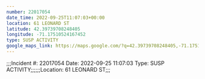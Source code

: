 ```yaml
---
number: 22017054
date_time: 2022-09-25T11:07:03+00:00
location: 61 LEONARD ST
latitude: 42.39739708248405
longitude: -71.17510524167452
type: SUSP ACTIVITY
google_maps_link: https://maps.google.com/?q=42.39739708248405,-71.17510524167452
---
```


;;;Incident #: 22017054  Date: 2022-09-25 11:07:03   Type: SUSP ACTIVITY;;;;;;Location: 61 LEONARD ST;;;
